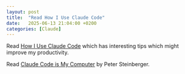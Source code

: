 ```yaml
---
layout: post
title:  "Read How I Use Claude Code"
date:   2025-06-13 21:04:00 +0200
categories: [Claude]
---
```

Read [How I Use Claude Code](https://spiess.dev/blog/how-i-use-claude-code) which has interesting tips which might improve my productivity.

Read [Claude Code is My Computer](https://steipete.me/posts/2025/claude-code-is-my-computer) by  Peter Steinberger.

